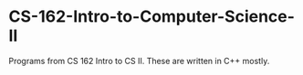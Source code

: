 # CS-162-Intro-to-Computer-Science-II
Programs from CS 162 Intro to CS II. These are written in C++ mostly.
